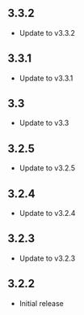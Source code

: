 ## 3.3.2

- Update to v3.3.2

## 3.3.1

- Update to v3.3.1

## 3.3

- Update to v3.3

## 3.2.5

- Update to v3.2.5

## 3.2.4

- Update to v3.2.4

## 3.2.3

- Update to v3.2.3

## 3.2.2

- Initial release